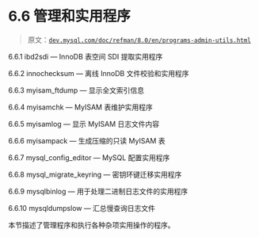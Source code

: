 # 6.6 管理和实用程序

> 原文：[`dev.mysql.com/doc/refman/8.0/en/programs-admin-utils.html`](https://dev.mysql.com/doc/refman/8.0/en/programs-admin-utils.html)

6.6.1 ibd2sdi — InnoDB 表空间 SDI 提取实用程序

6.6.2 innochecksum — 离线 InnoDB 文件校验和实用程序

6.6.3 myisam_ftdump — 显示全文索引信息

6.6.4 myisamchk — MyISAM 表维护实用程序

6.6.5 myisamlog — 显示 MyISAM 日志文件内容

6.6.6 myisampack — 生成压缩的只读 MyISAM 表

6.6.7 mysql_config_editor — MySQL 配置实用程序

6.6.8 mysql_migrate_keyring — 密钥环键迁移实用程序

6.6.9 mysqlbinlog — 用于处理二进制日志文件的实用程序

6.6.10 mysqldumpslow — 汇总慢查询日志文件

本节描述了管理程序和执行各种杂项实用操作的程序。
